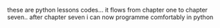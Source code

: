these are python lessons codes... it flows from chapter one to chapter seven..
after chapter seven i can now programme comfortably in python
